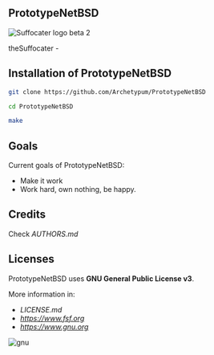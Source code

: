 ## PrototypeNetBSD  
![Suffocater logo beta 2](https://github.com/user-attachments/assets/51422160-c33c-4515-b628-dbabb2c877ce)

theSuffocater - 

## Installation of PrototypeNetBSD

```bash
git clone https://github.com/Archetypum/PrototypeNetBSD
```

```bash
cd PrototypeNetBSD
```

```bash
make
```

## Goals 

Current goals of PrototypeNetBSD:
- Make it work
- Work hard, own nothing, be happy.

## Credits

Check _AUTHORS.md_

## Licenses

PrototypeNetBSD uses **GNU General Public License v3**. 

More information in:

- _LICENSE.md_
- _https://www.fsf.org_
- _https://www.gnu.org_

![gnu](https://github.com/user-attachments/assets/66935a97-374f-4dbc-9f1c-428070fda139)
